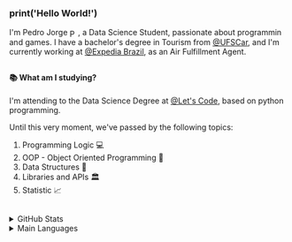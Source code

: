 ### print('Hello World!')

I'm Pedro Jorge <a href="https://www.linkedin.com/in/pedro-jorge-a637b6160/">
  <img align="center" alt="Pedro's LinkdeIN" width="15px" src="https://cdn.jsdelivr.net/npm/simple-icons@v3/icons/linkedin.svg" /></a>, a Data Science Student, passionate about programmin and games. I have a bachelor's degree in Tourism from [@UFSCar](https://www.ufscar.br/), and I'm currently working at [@Expedia Brazil](https://www.expedia.com.br/), as an Air Fulfillment Agent.
##

#### 📚 What am I studying?

I'm attending to the Data Science Degree at [@Let's Code](https://letscode.com.br/), based on python programming.

Until this very moment, we've passed by the following topics:
1. Programming Logic 💻
2. OOP - Object Oriented Programming 💊
3. Data Structures 🌱
4. Libraries and APIs 🏛️
5. Statistic 📈
##



<details>
  <summary> GitHub Stats</summary>

  ![Moraes Pedro' GitHub stats](https://github-readme-stats.vercel.app/api?username=moraespedro&show_icons=true&theme=dark&count_private=true)

</details>

<details>
  <summary> Main Languages</summary>

  ![Top Langs](https://github-readme-stats.vercel.app/api/top-langs/?username=moraespedro&layout=compact&theme=dark)

</details>
